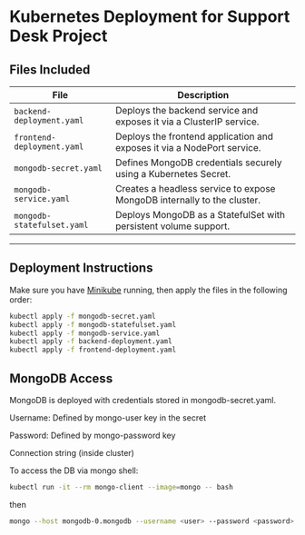 # Kubernetes Deployment for Support Desk Project

## Files Included

| File                    | Description                                                                 |
|-------------------------|-----------------------------------------------------------------------------|
| `backend-deployment.yaml`  | Deploys the backend service and exposes it via a ClusterIP service.        |
| `frontend-deployment.yaml` | Deploys the frontend application and exposes it via a NodePort service.    |
| `mongodb-secret.yaml`      | Defines MongoDB credentials securely using a Kubernetes Secret.            |
| `mongodb-service.yaml`     | Creates a headless service to expose MongoDB internally to the cluster.    |
| `mongodb-statefulset.yaml` | Deploys MongoDB as a StatefulSet with persistent volume support.           |

---

## Deployment Instructions

Make sure you have [Minikube](https://minikube.sigs.k8s.io/) running, then apply the files in the following order:

```bash
kubectl apply -f mongodb-secret.yaml
kubectl apply -f mongodb-statefulset.yaml
kubectl apply -f mongodb-service.yaml
kubectl apply -f backend-deployment.yaml
kubectl apply -f frontend-deployment.yaml
```

## MongoDB Access
MongoDB is deployed with credentials stored in mongodb-secret.yaml.

Username: Defined by mongo-user key in the secret

Password: Defined by mongo-password key

Connection string (inside cluster)

To access the DB via mongo shell:

```bash
kubectl run -it --rm mongo-client --image=mongo -- bash
```

then
```bash
mongo --host mongodb-0.mongodb --username <user> --password <password> --authenticationDatabase admin
```


